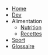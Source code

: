 <!-- docs/_sidebar.md -->
- [Home](/)
- [Dev](Dev/)
- Alimentation
  - [Nutrition](Nutrition/)
  - [Recettes](Recettes/)
- [Sport](/Sport/)
- [Glossaire](_glossary.md)
